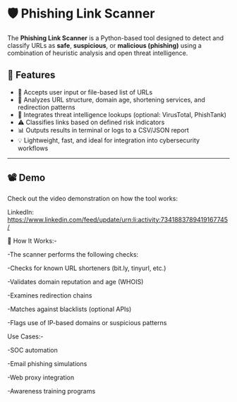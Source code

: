 # 🛡️ Phishing Link Scanner

The **Phishing Link Scanner** is a Python-based tool designed to detect and classify URLs as **safe**, **suspicious**, or **malicious (phishing)** using a combination of heuristic analysis and open threat intelligence.

## 🚀 Features

- 🔗 Accepts user input or file-based list of URLs  
- 🧠 Analyzes URL structure, domain age, shortening services, and redirection patterns  
- 🧪 Integrates threat intelligence lookups (optional: VirusTotal, PhishTank)  
- ⚠️ Classifies links based on defined risk indicators  
- 📊 Outputs results in terminal or logs to a CSV/JSON report  
- 💡 Lightweight, fast, and ideal for integration into cybersecurity workflows

---

## 📽️ Demo

Check out the video demonstration on how the tool works: 

LinkedIn: https://www.linkedin.com/feed/update/urn:li:activity:7341883789419167745/

🧠 How It Works:-

-The scanner performs the following checks:

-Checks for known URL shorteners (bit.ly, tinyurl, etc.)

-Validates domain reputation and age (WHOIS)

-Examines redirection chains

-Matches against blacklists (optional APIs)

-Flags use of IP-based domains or suspicious patterns


Use Cases:-

-SOC automation

-Email phishing simulations

-Web proxy integration

-Awareness training programs
